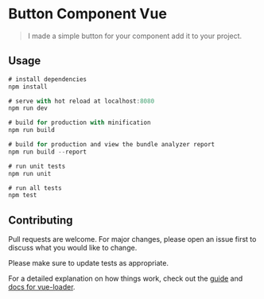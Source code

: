 # Button Component Vue

> I made a simple button for your component add it to your project.

## Usage

``` javascript
# install dependencies
npm install

# serve with hot reload at localhost:8080
npm run dev

# build for production with minification
npm run build

# build for production and view the bundle analyzer report
npm run build --report

# run unit tests
npm run unit

# run all tests
npm test
```

## Contributing
Pull requests are welcome. For major changes, please open an issue first to discuss what you would like to change.

Please make sure to update tests as appropriate.

For a detailed explanation on how things work, check out the [guide](http://vuejs-templates.github.io/webpack/) and [docs for vue-loader](http://vuejs.github.io/vue-loader).
